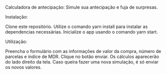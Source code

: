 Calculadora de antecipação:
Simule sua antecipação e fuja de surpresas.

Instalação:

Clone este repositório.
Utilize o comando yarn install para instalar as dependencias necessárias.
Inicialize o app usando o comando yarn start.

Utilização:

Preencha o formulário com as informações de valor da compra, número de parcelas e indice de MDR.
Clique no botão enviar.
Os cálculos aparecerão do lado direito da tela.
Caso queira fazer uma nova simulação, é só enviar os novos valores.
